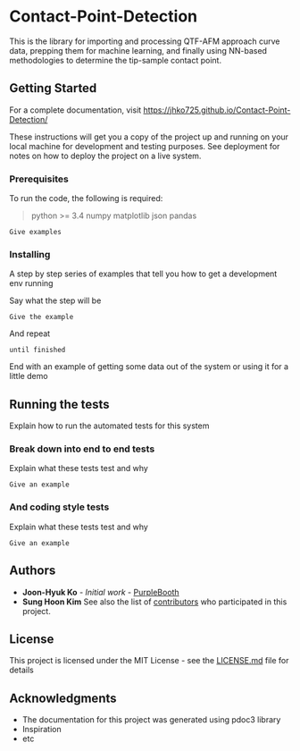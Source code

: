 # Contact-Point-Detection

This is the library for importing and processing QTF-AFM approach curve data, prepping them for machine learning, and finally using NN-based methodologies to determine the tip-sample contact point.

## Getting Started

For a complete documentation, visit <https://jhko725.github.io/Contact-Point-Detection/>

These instructions will get you a copy of the project up and running on your local machine for development and testing purposes. See deployment for notes on how to deploy the project on a live system.

### Prerequisites

To run the code, the following is required:
> python >= 3.4
> numpy
> matplotlib
> json
> pandas

```
Give examples
```

### Installing

A step by step series of examples that tell you how to get a development env running

Say what the step will be

```
Give the example
```

And repeat

```
until finished
```

End with an example of getting some data out of the system or using it for a little demo

## Running the tests

Explain how to run the automated tests for this system

### Break down into end to end tests

Explain what these tests test and why

```
Give an example
```

### And coding style tests

Explain what these tests test and why

```
Give an example
```

## Authors

* **Joon-Hyuk Ko** - *Initial work* - [PurpleBooth](https://github.com/PurpleBooth)
* **Sung Hoon Kim**
See also the list of [contributors](https://github.com/your/project/contributors) who participated in this project.

## License

This project is licensed under the MIT License - see the [LICENSE.md](LICENSE.md) file for details

## Acknowledgments

* The documentation for this project was generated using pdoc3 library
* Inspiration
* etc
